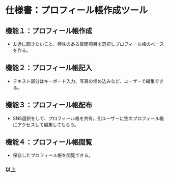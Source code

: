 # 仕様書：プロフィール帳作成ツール
## 機能１：プロフィール帳作成
* 友達に聞きたいこと、興味のある質問項目を選択しプロフィール帳のベースを作る。
## 機能２：プロフィール帳記入
* テキスト部分はキーボード入力、写真の埋め込みなど、ユーザーで編集できる。
## 機能３：プロフィール帳配布
* SNS選択をして、プロフィール帳を共有。別ユーザーに空のプロフィール帳にアクセスして編集してもらう。
## 機能４：プロフィール帳閲覧
* 保存したプロフィール帳を閲覧できる。
### 以上